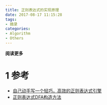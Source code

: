 ```yaml
---
title: 正则表达式的实现原理
date: 2017-08-17 11:15:28
tags: 
- 摘录
categories: 
- Algorithm
- Others
---
```


__阅读更多__

<!--more-->

# 1 参考

* [自己动手写一个轻巧，高效的正则表达式引擎](http://blog.csdn.net/kingoverthecloud/article/details/41621557)
* [正则表达式DFA构造方法](http://blog.csdn.net/chinamming/article/details/17166577)

